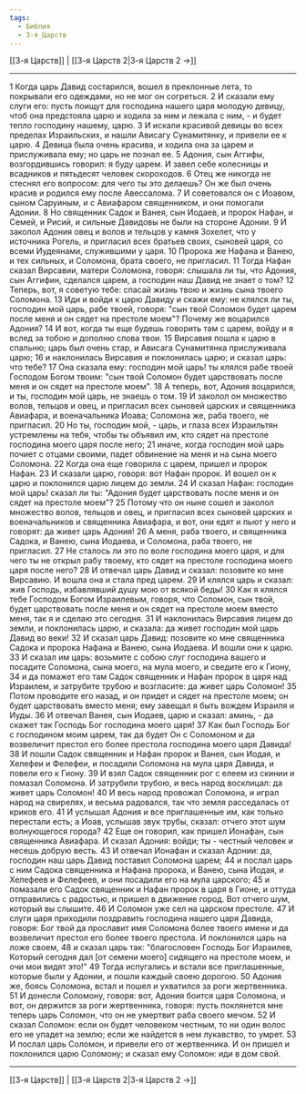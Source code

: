 ```yaml
---
tags:
  - Библия
  - 3-я_Царств
---
```

[[3-я Царств]] | [[3-я Царств 2|3-я Царств 2 →]]

---
1 Когда царь Давид состарился, вошел в преклонные лета, то покрывали его одеждами, но не мог он согреться.
2 И сказали ему слуги его: пусть поищут для господина нашего царя молодую девицу, чтоб она предстояла царю и ходила за ним и лежала с ним, - и будет тепло господину нашему, царю.
3 И искали красивой девицы во всех пределах Израильских, и нашли Ависагу Сунамитянку, и привели ее к царю.
4 Девица была очень красива, и ходила она за царем и прислуживала ему; но царь не познал ее.
5 Адония, сын Аггифы, возгордившись говорил: я буду царем. И завел себе колесницы и всадников и пятьдесят человек скороходов.
6 Отец же никогда не стеснял его вопросом: для чего ты это делаешь? Он же был очень красив и родился ему после Авессалома.
7 И советовался он с Иоавом, сыном Саруиным, и с Авиафаром священником, и они помогали Адонии.
8 Но священник Садок и Ванея, сын Иодаев, и пророк Нафан, и Семей, и Рисий, и сильные Давидовы не были на стороне Адонии.
9 И заколол Адония овец и волов и тельцов у камня Зохелет, что у источника Рогель, и пригласил всех братьев своих, сыновей царя, со всеми Иудеянами, служившими у царя.
10 Пророка же Нафана и Ванею, и тех сильных, и Соломона, брата своего, не пригласил.
11 Тогда Нафан сказал Вирсавии, матери Соломона, говоря: слышала ли ты, что Адония, сын Аггифин, сделался царем, а господин наш Давид не знает о том?
12 Теперь, вот, я советую тебе: спасай жизнь твою и жизнь сына твоего Соломона.
13 Иди и войди к царю Давиду и скажи ему: не клялся ли ты, господин мой царь, рабе твоей, говоря: "сын твой Соломон будет царем после меня и он сядет на престоле моем"? Почему же воцарился Адония?
14 И вот, когда ты еще будешь говорить там с царем, войду и я вслед за тобою и дополню слова твои.
15 Вирсавия пошла к царю в спальню; царь был очень стар, и Ависага Сунамитянка прислуживала царю;
16 и наклонилась Вирсавия и поклонилась царю; и сказал царь: что тебе?
17 Она сказала ему: господин мой царь! ты клялся рабе твоей Господом Богом твоим: "сын твой Соломон будет царствовать после меня и он сядет на престоле моем".
18 А теперь, вот, Адония воцарился, и ты, господин мой царь, не знаешь о том.
19 И заколол он множество волов, тельцов и овец, и пригласил всех сыновей царских и священника Авиафара, и военачальника Иоава; Соломона же, раба твоего, не пригласил.
20 Но ты, господин мой, - царь, и глаза всех Израильтян устремлены на тебя, чтобы ты объявил им, кто сядет на престоле господина моего царя после него;
21 иначе, когда господин мой царь почиет с отцами своими, падет обвинение на меня и на сына моего Соломона.
22 Когда она еще говорила с царем, пришел и пророк Нафан.
23 И сказали царю, говоря: вот Нафан пророк. И вошел он к царю и поклонился царю лицем до земли.
24 И сказал Нафан: господин мой царь! сказал ли ты: "Адония будет царствовать после меня и он сядет на престоле моем"?
25 Потому что он ныне сошел и заколол множество волов, тельцов и овец, и пригласил всех сыновей царских и военачальников и священника Авиафара, и вот, они едят и пьют у него и говорят: да живет царь Адония!
26 А меня, раба твоего, и священника Садока, и Ванею, сына Иодаева, и Соломона, раба твоего, не пригласил.
27 Не сталось ли это по воле господина моего царя, и для чего ты не открыл рабу твоему, кто сядет на престоле господина моего царя после него?
28 И отвечал царь Давид и сказал: позовите ко мне Вирсавию. И вошла она и стала пред царем.
29 И клялся царь и сказал: жив Господь, избавлявший душу мою от всякой беды!
30 Как я клялся тебе Господом Богом Израилевым, говоря, что Соломон, сын твой, будет царствовать после меня и он сядет на престоле моем вместо меня, так я и сделаю это сегодня.
31 И наклонилась Вирсавия лицем до земли, и поклонилась царю, и сказала: да живет господин мой царь Давид во веки!
32 И сказал царь Давид: позовите ко мне священника Садока и пророка Нафана и Ванею, сына Иодаева. И вошли они к царю.
33 И сказал им царь: возьмите с собою слуг господина вашего и посадите Соломона, сына моего, на мула моего, и сведите его к Гиону,
34 и да помажет его там Садок священник и Нафан пророк в царя над Израилем, и затрубите трубою и возгласите: да живет царь Соломон!
35 Потом проводите его назад, и он придет и сядет на престоле моем; он будет царствовать вместо меня; ему завещал я быть вождем Израиля и Иуды.
36 И отвечал Ванея, сын Иодаев, царю и сказал: аминь, - да скажет так Господь Бог господина моего царя!
37 Как был Господь Бог с господином моим царем, так да будет Он с Соломоном и да возвеличит престол его более престола господина моего царя Давида!
38 И пошли Садок священник и Нафан пророк и Ванея, сын Иодая, и Хелефеи и Фелефеи, и посадили Соломона на мула царя Давида, и повели его к Гиону.
39 И взял Садок священник рог с елеем из скинии и помазал Соломона. И затрубили трубою, и весь народ восклицал: да живет царь Соломон!
40 И весь народ провожал Соломона, и играл народ на свирелях, и весьма радовался, так что земля расседалась от криков его.
41 И услышал Адония и все приглашенные им, как только перестали есть; а Иоав, услышав звук трубы, сказал: отчего этот шум волнующегося города?
42 Еще он говорил, как пришел Ионафан, сын священника Авиафара. И сказал Адония: войди; ты - честный человек и несешь добрую весть.
43 И отвечал Ионафан и сказал Адонии: да, господин наш царь Давид поставил Соломона царем;
44 и послал царь с ним Садока священника и Нафана пророка, и Ванею, сына Иодая, и Хелефеев и Фелефеев, и они посадили его на мула царского;
45 и помазали его Садок священник и Нафан пророк в царя в Гионе, и оттуда отправились с радостью, и пришел в движение город. Вот отчего шум, который вы слышите.
46 И Соломон уже сел на царском престоле.
47 И слуги царя приходили поздравить господина нашего царя Давида, говоря: Бог твой да прославит имя Соломона более твоего имени и да возвеличит престол его более твоего престола. И поклонился царь на ложе своем,
48 и сказал царь так: "благословен Господь Бог Израилев, Который сегодня дал [от семени моего] сидящего на престоле моем, и очи мои видят это!"
49 Тогда испугались и встали все приглашенные, которые были у Адонии, и пошли каждый своею дорогою.
50 Адония же, боясь Соломона, встал и пошел и ухватился за роги жертвенника.
51 И донесли Соломону, говоря: вот, Адония боится царя Соломона, и вот, он держится за роги жертвенника, говоря: пусть поклянется мне теперь царь Соломон, что он не умертвит раба своего мечом.
52 И сказал Соломон: если он будет человеком честным, то ни один волос его не упадет на землю; если же найдется в нем лукавство, то умрет.
53 И послал царь Соломон, и привели его от жертвенника. И он пришел и поклонился царю Соломону; и сказал ему Соломон: иди в дом свой.

---
[[3-я Царств]] | [[3-я Царств 2|3-я Царств 2 →]]